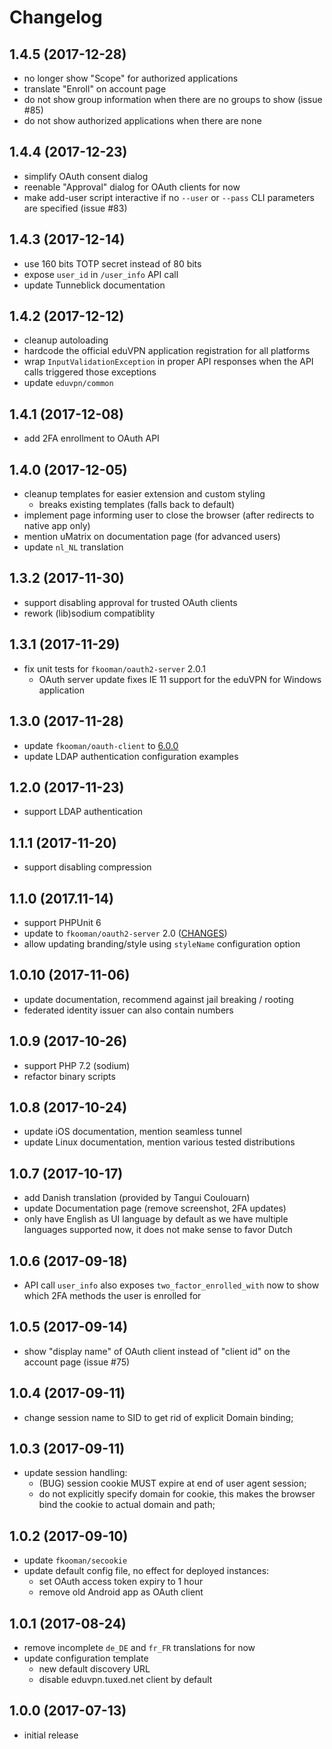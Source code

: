 # Changelog

## 1.4.5 (2017-12-28)
- no longer show "Scope" for authorized applications
- translate "Enroll" on account page
- do not show group information when there are no groups to show (issue #85)
- do not show authorized applications when there are none

## 1.4.4 (2017-12-23)
- simplify OAuth consent dialog
- reenable "Approval" dialog for OAuth clients for now
- make add-user script interactive if no `--user` or `--pass` CLI parameters
  are specified (issue #83)

## 1.4.3 (2017-12-14)
- use 160 bits TOTP secret instead of 80 bits
- expose `user_id` in `/user_info` API call
- update Tunneblick documentation

## 1.4.2 (2017-12-12)
- cleanup autoloading
- hardcode the official eduVPN application registration for all platforms
- wrap `InputValidationException` in proper API responses when the API 
  calls triggered those exceptions
- update `eduvpn/common`

## 1.4.1 (2017-12-08)
- add 2FA enrollment to OAuth API

## 1.4.0 (2017-12-05)
- cleanup templates for easier extension and custom styling
  - breaks existing templates (falls back to default)
- implement page informing user to close the browser (after redirects to 
  native app only)
- mention uMatrix on documentation page (for advanced users)
- update `nl_NL` translation

## 1.3.2 (2017-11-30)
- support disabling approval for trusted OAuth clients
- rework (lib)sodium compatiblity

## 1.3.1 (2017-11-29)
- fix unit tests for `fkooman/oauth2-server` 2.0.1
  - OAuth server update fixes IE 11 support for the eduVPN for Windows 
    application

## 1.3.0 (2017-11-28)
- update `fkooman/oauth-client` to 
  [6.0.0](https://github.com/fkooman/php-oauth2-client/blob/master/CHANGES.md#600-2017-11-27)
- update LDAP authentication configuration examples

## 1.2.0 (2017-11-23)
- support LDAP authentication

## 1.1.1 (2017-11-20)
- support disabling compression

## 1.1.0 (2017.11-14)
- support PHPUnit 6
- update to `fkooman/oauth2-server` 2.0 ([CHANGES](https://github.com/fkooman/php-oauth2-server/blob/master/CHANGES.md#200-201711-14))
- allow updating branding/style using `styleName` configuration option

## 1.0.10 (2017-11-06)
- update documentation, recommend against jail breaking / rooting
- federated identity issuer can also contain numbers

## 1.0.9 (2017-10-26)
- support PHP 7.2 (sodium)
- refactor binary scripts

## 1.0.8 (2017-10-24)
- update iOS documentation, mention seamless tunnel
- update Linux documentation, mention various tested distributions

## 1.0.7 (2017-10-17)
- add Danish translation (provided by Tangui Coulouarn)
- update Documentation page (remove screenshot, 2FA updates)
- only have English as UI language by default as we have multiple languages 
  supported now, it does not make sense to favor Dutch

## 1.0.6 (2017-09-18)
- API call `user_info` also exposes `two_factor_enrolled_with` now to show 
  which 2FA methods the user is enrolled for

## 1.0.5 (2017-09-14)
- show "display name" of OAuth client instead of "client id" on the account 
  page (issue #75)

## 1.0.4 (2017-09-11)
- change session name to SID to get rid of explicit Domain binding;

## 1.0.3 (2017-09-11)
- update session handling:
  - (BUG) session cookie MUST expire at end of user agent session;
  - do not explicitly specify domain for cookie, this makes the 
    browser bind the cookie to actual domain and path;

## 1.0.2 (2017-09-10)
- update `fkooman/secookie`
- update default config file, no effect for deployed instances:
  - set OAuth access token expiry to 1 hour
  - remove old Android app as OAuth client

## 1.0.1 (2017-08-24)
- remove incomplete `de_DE` and `fr_FR` translations for now
- update configuration template
  - new default discovery URL
  - disable eduvpn.tuxed.net client by default

## 1.0.0 (2017-07-13)
- initial release
